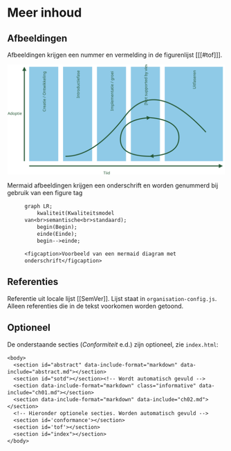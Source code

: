# Meer inhoud

## Afbeeldingen

Afbeeldingen krijgen een nummer en vermelding in de figurenlijst [[[#tof]]].

![Tekstueel alternatief voor toegankelijkheid](media/Bomos_levenscyclus.svg "Onderschrift")

Mermaid afbeeldingen krijgen een onderschrift en worden genummerd bij gebruik van een figure tag

<figure>

```mermaid
graph LR;
    kwaliteit(Kwaliteitsmodel van<br>semantische<br>standaard);
    begin(Begin);
    einde(Einde);
    begin-->einde;
```
    <figcaption>Voorbeeld van een mermaid diagram met onderschrift</figcaption>
</figure>

## Referenties

Referentie uit locale lijst [[SemVer]]. Lijst staat in `organisation-config.js`. Alleen referenties die in de tekst voorkomen worden getoond.

## Optioneel

De onderstaande secties (_Conformiteit_ e.d.) zijn optioneel, zie `index.html`:

```
<body>
  <section id="abstract" data-include-format="markdown" data-include="abstract.md"></section>
  <section id="sotd"></section><!-- Wordt automatisch gevuld -->
  <section data-include-format="markdown" class="informative" data-include="ch01.md"></section>
  <section data-include-format="markdown" data-include="ch02.md"></section>
  <!-- Hieronder optionele secties. Worden automatisch gevuld -->
  <section id='conformance'></section>
  <section id='tof'></section>
  <section id="index"></section>
</body>
```